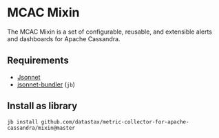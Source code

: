 # MCAC Mixin

The MCAC Mixin is a set of configurable, reusable, and extensible alerts and dashboards for Apache Cassandra. 

## Requirements

- [Jsonnet](https://github.com/google/go-jsonnet)
- [jsonnet-bundler](https://github.com/jsonnet-bundler/jsonnet-bundler) (`jb`)

## Install as library

```shell
jb install github.com/datastax/metric-collector-for-apache-cassandra/mixin@master
```
